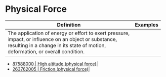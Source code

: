 # Physical Force

Definition| Examples  
---|---  
The application of energy or effort to exert pressure, impact, or influence on an object or substance, resulting in a change in its state of motion, deformation, or overall condition.| 

  * [ 87588000 | High altitude (physical force)|](http://snomed.info/id/87588000 "87588000 | High altitude \(physical force\) |")
  * [ 263762005 | Friction (physical force)|](http://snomed.info/id/263762005 "263762005 | Friction \(physical force\) |")

